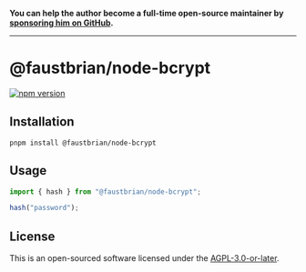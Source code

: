 **You can help the author become a full-time open-source maintainer by [sponsoring him on GitHub](https://github.com/sponsors/faustbrian).**

---

# @faustbrian/node-bcrypt

[![npm version](https://badgen.net/npm/v/@faustbrian/node-bcrypt)](https://npm.im/@faustbrian/node-bcrypt)

## Installation

```
pnpm install @faustbrian/node-bcrypt
```

## Usage

```ts
import { hash } from "@faustbrian/node-bcrypt";

hash("password");
```

## License

This is an open-sourced software licensed under the [AGPL-3.0-or-later](LICENSE).
